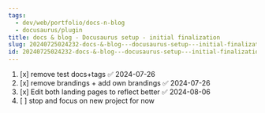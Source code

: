 ```yaml
---
tags:
  - dev/web/portfolio/docs-n-blog
  - docusaurus/plugin
title: docs & blog - Docusaurus setup - initial finalization
slug: 20240725024232-docs-&-blog---docusaurus-setup---initial-finalization
id: 20240725024232-docs-&-blog---docusaurus-setup---initial-finalization
---
```

1. [x] remove test docs+tags ✅ 2024-07-26
2. [x] remove brandings + add own brandings ✅ 2024-07-26
3. [x] Edit both landing pages to reflect better ✅ 2024-08-06
4. [ ] stop and focus on new project for now
